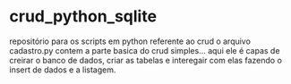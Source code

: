 # crud_python_sqlite
repositório para os scripts em python referente ao crud
o arquivo cadastro.py contem a parte basica do crud simples...
aqui ele é capas de creirar o banco de dados, criar as tabelas e interegair com elas fazendo o insert de dados e a listagem.
